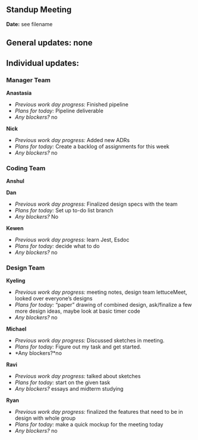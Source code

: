 ## Standup Meeting  
**Date:**  see filename

## General updates:  none
 

## Individual updates:  

### Manager Team  
**Anastasia**  
+ *Previous work day progress:* Finished pipeline
+ *Plans for today:* Pipeline deliverable
+ *Any blockers?* no

**Nick**  
+ *Previous work day progress:* Added new ADRs
+ *Plans for today:* Create a backlog of assignments for this week
+ *Any blockers?* no

### Coding Team  

**Anshul**  

**Dan**  
+ *Previous work day progress:* Finalized design specs with the team
+ *Plans for today:* Set up to-do list branch
+ *Any blockers?* No

**Kewen**  
+ *Previous work day progress:* learn Jest, Esdoc
+ *Plans for today:* decide what to do
+ *Any blockers?* no

### Design Team  

**Kyeling**  
+ *Previous work day progress:* meeting notes, design team lettuceMeet, looked over everyone’s designs
+ *Plans for today:* “paper” drawing of combined design, ask/finalize a few more design ideas, maybe look at basic timer code
+ *Any blockers?* no

**Michael**  
+ *Previous work day progress:* Discussed sketches in meeting.
+ *Plans for today:* Figure out my task and get started.
+ *Any blockers?*no

**Ravi**  
+ *Previous work day progress:*  talked about sketches
+ *Plans for today:* start on the given task
+ *Any blockers?* essays and midterm studying

**Ryan**  
+ *Previous work day progress:* finalized the features that need to be in design with whole group
+ *Plans for today:* make a quick mockup for the meeting today
+ *Any blockers?* no